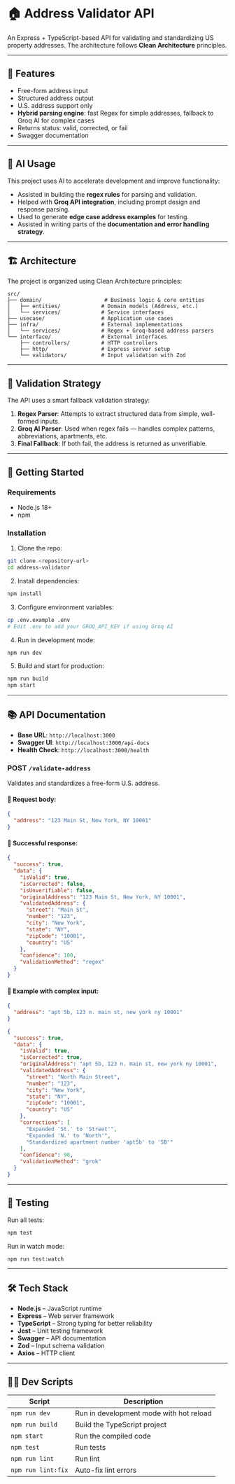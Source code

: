 # 🏠 Address Validator API

An Express + TypeScript-based API for validating and standardizing US property addresses. The architecture follows **Clean Architecture** principles.

---

## 🌟 Features

* Free-form address input
* Structured address output
* U.S. address support only
* **Hybrid parsing engine**: fast Regex for simple addresses, fallback to Groq AI for complex cases
* Returns status: valid, corrected, or fail
* Swagger documentation

---

## 🧠 AI Usage

This project uses AI to accelerate development and improve functionality:

* Assisted in building the **regex rules** for parsing and validation.
* Helped with **Groq API integration**, including prompt design and response parsing.
* Used to generate **edge case address examples** for testing.
* Assisted in writing parts of the **documentation and error handling strategy**.

---

## 🏗️ Architecture

The project is organized using Clean Architecture principles:

```
src/
├── domain/                    # Business logic & core entities
│   ├── entities/             # Domain models (Address, etc.)
│   └── services/             # Service interfaces
├── usecase/                  # Application use cases
├── infra/                    # External implementations
│   └── services/             # Regex + Groq-based address parsers
└── interface/                # External interfaces
    ├── controllers/          # HTTP controllers
    ├── http/                 # Express server setup
    └── validators/           # Input validation with Zod
```

---

## 🔄 Validation Strategy

The API uses a smart fallback validation strategy:

1. **Regex Parser**: Attempts to extract structured data from simple, well-formed inputs.
2. **Groq AI Parser**: Used when regex fails — handles complex patterns, abbreviations, apartments, etc.
3. **Final Fallback**: If both fail, the address is returned as unverifiable.

---

## 🚀 Getting Started

### Requirements

* Node.js 18+
* npm

### Installation

1. Clone the repo:

```bash
git clone <repository-url>
cd address-validator
```

2. Install dependencies:

```bash
npm install
```

3. Configure environment variables:

```bash
cp .env.example .env
# Edit .env to add your GROQ_API_KEY if using Groq AI
```

4. Run in development mode:

```bash
npm run dev
```

5. Build and start for production:

```bash
npm run build
npm start
```

---

## 📚 API Documentation

* **Base URL**: `http://localhost:3000`
* **Swagger UI**: `http://localhost:3000/api-docs`
* **Health Check**: `http://localhost:3000/health`

### POST `/validate-address`

Validates and standardizes a free-form U.S. address.

#### 🔸 Request body:

```json
{
  "address": "123 Main St, New York, NY 10001"
}
```

#### 🔹 Successful response:

```json
{
  "success": true,
  "data": {
    "isValid": true,
    "isCorrected": false,
    "isUnverifiable": false,
    "originalAddress": "123 Main St, New York, NY 10001",
    "validatedAddress": {
      "street": "Main St",
      "number": "123",
      "city": "New York",
      "state": "NY",
      "zipCode": "10001",
      "country": "US"
    },
    "confidence": 100,
    "validationMethod": "regex"
  }
}
```

#### 🔹 Example with complex input:

```json
{
  "address": "apt 5b, 123 n. main st, new york ny 10001"
}
```

```json
{
  "success": true,
  "data": {
    "isValid": true,
    "isCorrected": true,
    "originalAddress": "apt 5b, 123 n. main st, new york ny 10001",
    "validatedAddress": {
      "street": "North Main Street",
      "number": "123",
      "city": "New York",
      "state": "NY",
      "zipCode": "10001",
      "country": "US"
    },
    "corrections": [
      "Expanded 'St.' to 'Street'",
      "Expanded 'N.' to 'North'",
      "Standardized apartment number 'apt5b' to '5B'"
    ],
    "confidence": 90,
    "validationMethod": "grok"
  }
}
```

---

## 🧲 Testing

Run all tests:

```bash
npm test
```

Run in watch mode:

```bash
npm run test:watch
```

---

## 🛠️ Tech Stack

* **Node.js** – JavaScript runtime
* **Express** – Web server framework
* **TypeScript** – Strong typing for better reliability
* **Jest** – Unit testing framework
* **Swagger** – API documentation
* **Zod** – Input schema validation
* **Axios** – HTTP client

---

## 🧑‍💻 Dev Scripts

| Script             | Description                             |
| ------------------ | --------------------------------------- |
| `npm run dev`      | Run in development mode with hot reload |
| `npm run build`    | Build the TypeScript project            |
| `npm start`        | Run the compiled code                   |
| `npm test`         | Run tests                               |
| `npm run lint`     | Run lint                                |
| `npm run lint:fix` | Auto-fix lint errors                    |
